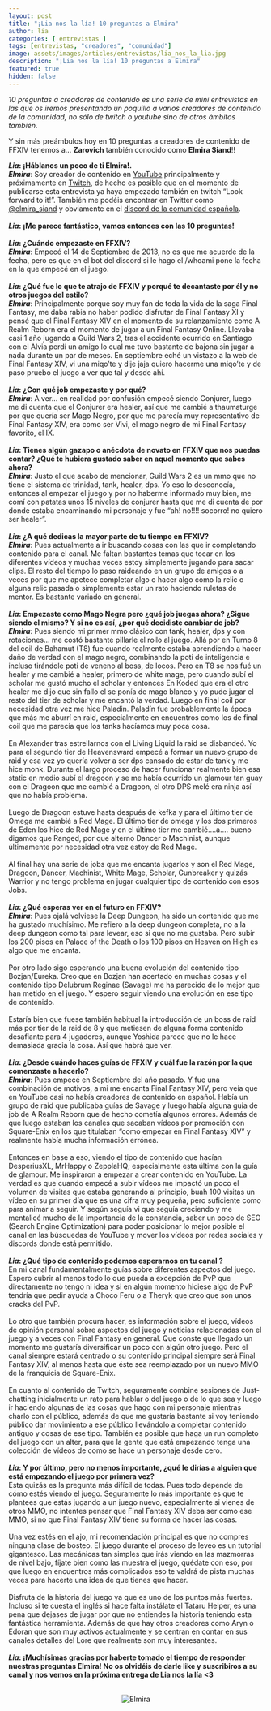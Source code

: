 ```yaml
---
layout: post
title: "¡Lia nos la lía! 10 preguntas a Elmira"
author: lia
categories: [ entrevistas ]
tags: [entrevistas, "creadores", "comunidad"]
image: assets/images/articles/entrevistas/lia_nos_la_lia.jpg
description: "¡Lia nos la lía! 10 preguntas a Elmira"
featured: true
hidden: false
---
```

*10 preguntas a creadores de contenido es una serie de mini entrevistas en las que os iremos presentando un poquillo a varios creadores de contenido de la comunidad, no sólo de twitch o youtube sino de otros ámbitos también.*

Y sin más preámbulos hoy en 10 preguntas a creadores de contenido de FFXIV tenemos a… **Zarovich** también conocido como **Elmira Siand**!!

<div class="card">
  <div class="card-header">
     <b><i>Lia</i>: ¡Háblanos un poco de ti Elmira!.</b>
  </div>
  <div class="card-body">
    <i><b>Elmira</b></i>: Soy creador de contenido en <a href="https://www.youtube.com/zarovich" target="_blank">YouTube</a> principalmente y próximamente en <a href="https://www.twitch.tv/karionsiand" target="_blank">Twitch</a>, de hecho es posible que en el momento de publicarse esta entrevista ya haya empezado también en twitch “Look forward to it!”. También me podéis encontrar en Twitter como <a href="https://twitter.com/elmira_siand" target="_blank">@elmira_siand</a> y obviamente en el <a href="https://discord.gg/cuCKe3V" target="_blank">discord de la comunidad española</a>. 
  </div>
</div>

<br/>

<div class="card">
  <div class="card-header">
     <b><i>Lia</i>: ¡Me parece fantástico, vamos entonces con las 10 preguntas!</b>
  </div>
</div>

<br/>

<div class="card">
  <div class="card-header">
     <b><i>Lia</i>: ¿Cuándo empezaste en FFXIV?</b>
  </div>
  <div class="card-body">
    <i><b>Elmira</b></i>: Empecé el 14 de Septiembre de 2013, no es que me acuerde de la fecha, pero es que en el bot del discord si le hago el /whoami pone la fecha en la que empecé en el juego. 
  </div>
</div>

<br/>

<div class="card">
  <div class="card-header">
     <b><i>Lia</i>: ¿Qué fue lo que te atrajo de FFXIV y porqué te decantaste por él y no otros juegos del estilo?</b>
  </div>
  <div class="card-body">
    <i><b>Elmira</b></i>: Principalmente porque soy muy fan de toda la vida de la saga Final Fantasy, me daba rabia no haber podido disfrutar de Final Fantasy XI y pensé que el Final Fantasy XIV en el momento de su relanzamiento como A Realm Reborn era el momento de jugar a un Final Fantasy Online. Llevaba casi 1 año jugando a Guild Wars 2, tras el accidente ocurrido en Santiago con el Alvia perdí un amigo lo cual me tuvo bastante de bajona sin jugar a nada durante un par de meses. En septiembre eché un vistazo a la web de Final Fantasy XIV, vi una miqo’te y dije jaja quiero hacerme una miqo’te y de paso pruebo el juego a ver que tal y desde ahí.
  </div>
</div>

<br/>

<div class="card">
  <div class="card-header">
     <b><i>Lia</i>: ¿Con qué job empezaste y por qué?</b>
  </div>
  <div class="card-body">
    <i><b>Elmira</b></i>: A ver… en realidad por confusión empecé siendo Conjurer, luego me di cuenta que el Conjurer era healer, así que me cambié a thaumaturge por que quería ser Mago Negro, por que me parecía muy representativo de Final Fantasy XIV, era como ser Vivi, el mago negro de mi Final Fantasy favorito, el IX. 
  </div>
</div>

<br/>

<div class="card">
  <div class="card-header">
     <b><i>Lia</i>: Tienes algún gazapo o anécdota de novato en FFXIV que nos puedas contar? ¿Qué te hubiera gustado saber en aquel momento que sabes ahora?</b>
  </div>
  <div class="card-body">
    <i><b>Elmira</b></i>: Justo el que acabo de mencionar, Guild Wars 2 es un mmo que no tiene el sistema de trinidad, tank, healer, dps. Yo eso lo desconocía, entonces al empezar el juego y por no haberme informado muy bien, me comí con patatas unos 15 niveles de conjurer hasta que me di cuenta de por donde estaba encaminando mi personaje y fue “ah! no!!!! socorro! no quiero ser healer”. 
  </div>
</div>

<br/>

<div class="card">
  <div class="card-header">
     <b><i>Lia</i>: ¿A qué dedicas la mayor parte de tu tiempo en FFXIV?</b>
  </div>
  <div class="card-body">
    <i><b>Elmira</b></i>: Pues actualmente a ir buscando cosas con las que ir completando contenido para el canal. Me faltan bastantes temas que tocar en los diferentes vídeos y muchas veces estoy simplemente jugando para sacar clips. El resto del tiempo lo paso raideando en un grupo de amigos o a veces por que me apetece completar algo o hacer algo como la relic o alguna relic pasada o simplemente estar un rato haciendo ruletas de mentor. Es bastante variado en general.  
  </div>
</div>

<br/>

<div class="card">
  <div class="card-header">
     <b><i>Lia</i>: Empezaste como Mago Negra pero ¿qué job juegas ahora? ¿Sigue siendo el mismo? Y si no es así, ¿por qué decidiste cambiar de job?</b>
  </div>
  <div class="card-body">
    <i><b>Elmira</b></i>: Pues siendo mi primer mmo clásico con tank, healer, dps y con rotaciones… me costó bastante pillarle el rollo al juego. Allá por en Turno 8 del coil de Bahamut (T8)  fue cuando realmente estaba aprendiendo a hacer daño de verdad con el mago negro, combinando la poti de inteligencia e incluso tirándole poti de veneno al boss, de locos. Pero en T8 se nos fué un healer y me cambié a healer, primero de white mage, pero cuando subí el scholar me gustó mucho el scholar y entonces En Koded que era el otro healer me dijo que sin fallo el se ponía de mago blanco y yo pude jugar el resto del tier de scholar y me encantó la verdad. Luego en final coil por necesidad otra vez me hice Paladin. Paladín fue probablemente la época que más me aburrí en raid, especialmente en encuentros como los de final coil que me parecía que los tanks hacíamos muy poca cosa.<br/>
    <br/>
    En Alexander tras estrellarnos con el Living Liquid la raid se disbandeó. Yo para el segundo tier de Heavensward empecé a formar un nuevo grupo de raid y esa vez yo quería volver a ser dps cansado de estar de tank y me hice monk. Durante el largo proceso de hacer funcionar realmente bien esa static en medio subí el dragoon y se me había ocurrido un glamour tan guay con el Dragoon que me cambié a Dragoon, el otro DPS melé era ninja así que no había problema.<br/>
    <br/>
    Luego de Dragoon estuve hasta después de kefka y para el último tier de Omega me cambié a Red Mage. El último tier de omega y los dos primeros de Eden los hice de Red Mage y en el último tier me cambié….a…. bueno digamos que Ranged, por que alterno Dancer o Machinist, aunque últimamente por necesidad otra vez estoy de Red Mage.<br/>
    <br/>
    Al final hay una serie de jobs que me encanta jugarlos y son el Red Mage, Dragoon, Dancer, Machinist, White Mage, Scholar, Gunbreaker y quizás Warrior y no tengo problema en jugar cualquier tipo de contenido con esos Jobs.  
  </div>
</div>

<br/>

<div class="card">
  <div class="card-header">
     <b><i>Lia</i>: ¿Qué esperas ver en el futuro en FFXIV?</b>
  </div>
  <div class="card-body">
    <i><b>Elmira</b></i>: Pues ojalá volviese la Deep Dungeon, ha sido un contenido que me ha gustado muchísimo. Me refiero a la deep dungeon completa, no a la deep dungeon como tal para levear, eso si que no me gustaba. Pero subir los 200 pisos en Palace of the Death o los 100 pisos en Heaven on High es algo que me encanta.<br/>
    <br/>
    Por otro lado sigo esperando una buena evolución del contenido tipo Bozjan/Eureka. Creo que en Bozjan han acertado en muchas cosas y el contenido tipo Delubrum Reginae (Savage) me ha parecido de lo mejor que han metido en el juego. Y espero seguir viendo una evolución en ese tipo de contenido.<br/>
    <br/>
    Estaría bien que fuese también habitual la introducción de un boss de raid más por tier de la raid de 8 y que metiesen de alguna forma contenido desafiante para 4 jugadores, aunque Yoshida parece que no le hace demasiada gracia la cosa. Así que habrá que ver.
  </div>
</div>

<br/>

<div class="card">
  <div class="card-header">
     <b><i>Lia</i>: ¿Desde cuándo haces guías de FFXIV y cuál fue la razón por la que comenzaste a hacerlo?</b>
  </div>
  <div class="card-body">
    <i><b>Elmira</b></i>: Pues empecé en Septiembre del año pasado. Y fue una combinación de motivos, a mi me encanta Final Fantasy XIV, pero veía que en YouTube casi no había creadores de contenido en español. Había un grupo de raid que publicaba guías de Savage y luego había alguna guia de job de A Realm Reborn que de hecho cometía algunos errores. Además de que luego estaban los canales que sacaban vídeos por promoción con Square-Enix en los que titulaban “como empezar en Final Fantasy XIV” y realmente había mucha información errónea.<br/>
    <br/>
    Entonces en base a eso, viendo el tipo de contenido que hacían DesperiusXL, MrHappy o ZepplaHQ; especialmente esta última con la guía de glamour. Me inspiraron a empezar a crear contenido en YouTube. La verdad es que cuando empecé a subir vídeos me impactó un poco el volumen de visitas que estaba generando al principio, buah 100 visitas un vídeo en su primer día que es una cifra muy pequeña, pero suficiente como para animar a seguir. Y según seguía vi que seguía creciendo y me mentalicé mucho de la importancia de la constancia, saber un poco de SEO (Search Engine Optimization) para poder posicionar lo mejor posible el canal en las búsquedas de YouTube y mover los vídeos por redes sociales y discords donde está permitido.    
  </div>
</div>

<br/>

<div class="card">
  <div class="card-header">
     <b><i>Lia</i>: ¿Qué tipo de contenido podemos esperarnos en tu canal ?</b>
  </div>
  <div class="card-body">En mi canal fundamentalmente guías sobre diferentes aspectos del juego. Espero cubrir al menos todo lo que pueda a excepción de PvP que directamente no tengo ni idea y si en algún momento hiciese algo de PvP tendría que pedir ayuda a Choco Feru o a Theryk que creo que son unos cracks del PvP.<br/>
  <br/>
  Lo otro que también procura hacer, es información sobre el juego, vídeos de opinión personal sobre aspectos del juego y noticias relacionadas con el juego y a veces con Final Fantasy en general. Que conste que llegado un momento me gustaría diversificar un poco con algún otro juego. Pero el canal siempre estará centrado o su contenido principal siempre será Final Fantasy XIV, al menos hasta que éste sea reemplazado por un nuevo MMO de la franquicia de Square-Enix.<br/>
  <br/>
  En cuanto al contenido de Twitch, seguramente combine sesiones de Just-chatting inicialmente un rato para hablar o del juego o de lo que sea y luego ir haciendo algunas de las cosas que hago con mi personaje mientras charlo con el público, además de que me gustaría bastante si voy teniendo público dar movimiento a ese público llevándolo a completar contenido antiguo y cosas de ese tipo. También es posible que haga un run completo del juego con un alter, para que la gente que está empezando tenga una colección de vídeos de como se hace un personaje desde cero.
  </div>
</div>

<br/>

<div class="card">
  <div class="card-header">
     <b><i>Lia</i>: Y por último, pero no menos importante, ¿qué le dirías a alguien que está empezando el juego por primera vez?</b>
  </div>
  <div class="card-body">Esta quizás es la pregunta más difícil de todas. Pues todo depende de cómo estés viendo el juego. Seguramente lo más importante es que te plantees que estás jugando a un juego nuevo, especialmente si vienes de otros MMO, no intentes pensar que Final Fantasy XIV deba ser como ese MMO, si no que Final Fantasy XIV tiene su forma de hacer las cosas.<br/>
  <br/>
  Una vez estés en el ajo, mi recomendación principal es que no compres ninguna clase de bosteo. El juego durante el proceso de leveo es un tutorial gigantesco. Las mecánicas tan simples que irás viendo en las mazmorras de nivel bajo, fíjate bien como las muestra el juego, quédate con eso, por que luego en encuentros más complicados eso te valdrá de pista muchas veces para hacerte una idea de que tienes que hacer.<br/>
  <br/>
  Disfruta de la historia del juego ya que es uno de los puntos más fuertes. Incluso si te cuesta el inglés si hace falta instálate el Tataru Helper, es una pena que dejases de jugar por que no entiendes la historia teniendo esta fantástica herramienta. Además de que hay otros creadores como Aryn o Edoran que son muy activos actualmente y se centran en contar en sus canales detalles del Lore que realmente son muy interesantes.
  </div>
</div>

<br/>

<div class="card">
  <div class="card-header">
     <b><i>Lia</i>: ¡Muchísimas gracias por haberte tomado el tiempo de responder nuestras preguntas Elmira! No os olvidéis de darle like y suscribiros a su canal y nos vemos en la próxima entrega de Lia nos la lía <3</b>
  </div>
</div>

<br/>

<p align="center"><img src="{{ site.baseurl }}/assets/images/articles/entrevistas/lia_elmira/lia_elmira.jpg" alt="Elmira"/></p>